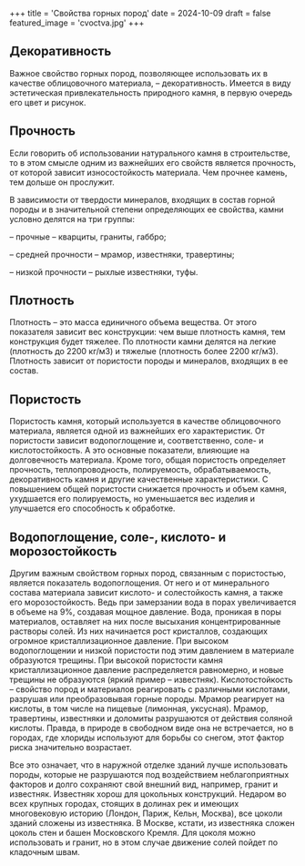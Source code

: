+++
title = 'Свойства горных пород'
date = 2024-10-09
draft = false
featured_image = 'cvoctva.jpg'
+++
## Декоративность

Важное свойство горных пород, позволяющее использовать их в качестве облицовочного материала, – декоративность. Имеется в виду эстетическая привлекательность природного камня, в первую очередь его цвет и рисунок.

## Прочность

Если говорить об использовании натурального камня в строительстве, то в этом смысле одним из важнейших его свойств является прочность, от которой зависит износостойкость материала. Чем прочнее камень, тем дольше он прослужит.

В зависимости от твердости минералов, входящих в состав горной породы и в значительной степени определяющих ее свойства, камни условно делятся на три группы:

– прочные – кварциты, граниты, габбро;

– средней прочности – мрамор, известняки, травертины;

– низкой прочности – рыхлые известняки, туфы.

## Плотность

Плотность – это масса единичного объема вещества. От этого показателя зависит вес конструкции: чем выше плотность камня, тем конструкция будет тяжелее. По плотности камни делятся на легкие (плотность до 2200 кг/м3) и тяжелые (плотность более 2200 кг/м3). Плотность зависит от пористости породы и минералов, входящих в ее состав.

## Пористость

Пористость камня, который используется в качестве облицовочного материала, является одной из важнейших его характеристик. От пористости зависит водопоглощение и, соответственно, соле- и кислотостойкость. А это основные показатели, влияющие на долговечность материала. Кроме того, общая пористость определяет прочность, теплопроводность, полируемость, обрабатываемость, декоративность камня и другие качественные характеристики. С повышением общей пористости снижается прочность и объем камня, ухудшается его полируемость, но уменьшается вес изделия и улучшается его способность к обработке.

## Водопоглощение, соле-, кислото- и морозостойкость

Другим важным свойством горных пород, связанным с пористостью, является показатель водопоглощения. От него и от минерального состава материала зависит кислото- и солестойкость камня, а также его морозостойкость. Ведь при замерзании вода в порах увеличивается в объеме на 9%, создавая мощное давление. Вода, проникая в поры материалов, оставляет на них после высыхания концентрированные растворы солей. Из них начинается рост кристаллов, создающих огромное кристаллизационное давление. При высоком водопоглощении и низкой пористости под этим давлением в материале образуются трещины. При высокой пористости камня кристаллизационное давление распределяется равномерно, и новые трещины не образуются (яркий пример – известняк). Кислотостойкость – свойство пород и материалов реагировать с различными кислотами, разрушая или преобразовывая горные породы. Мрамор реагирует на кислоты, в том числе на пищевые (лимонная, уксусная). Мрамор, травертины, известняки и доломиты разрушаются от действия соляной кислоты. Правда, в природе в свободном виде она не встречается, но в городах, где хлориды используют для борьбы со снегом, этот фактор риска значительно возрастает.

Все это означает, что в наружной отделке зданий лучше использовать породы, которые не разрушаются под воздействием неблагоприятных факторов и долго сохраняют свой внешний вид, например, гранит и известняк. Известняк хорош для цокольных конструкций. Недаром во всех крупных городах, стоящих в долинах рек и имеющих многовековую историю (Лондон, Париж, Кельн, Москва), все цоколи зданий сложены из известняка. В Москве, кстати, из известняка сложен цоколь стен и башен Московского Кремля. Для цоколя можно использовать и гранит, но в этом случае движение солей пойдет по кладочным швам.